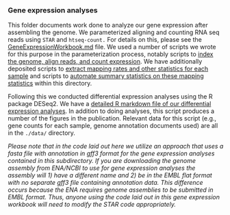 ### Gene expression analyses

This folder documents work done to analyze our gene expression after assembling the genome. We parameterized aligning and counting RNA seq reads using `STAR` and `htseq-count.` For details on this, please see the [GeneExpressionWorkbook.md](https://github.com/AdamStuckert/Ranitomeya_imitator_genome/blob/master/GeneExpression/GeneExpressionWorkbook.md) file. We used a number of scripts we wrote for this purpose in the parameterization process, notably scripts to [index the genome, align reads, and count expression](https://github.com/AdamStuckert/Ranitomeya_imitator_genome/blob/master/GeneExpression/STAR.sh). We have additionally deposited scripts to [extract mapping rates and other statistics for each sample](https://github.com/AdamStuckert/Ranitomeya_imitator_genome/blob/master/GeneExpression/STARdata.sh) and scripts to [automate summary statistics on these mapping statistics](https://github.com/AdamStuckert/Ranitomeya_imitator_genome/blob/master/GeneExpression/ReadMappingStats.R) within this directory.

Following this we conducted differential expression analyses using the R package DESeq2. We have a [detailed R markdown file of our differential expression analyses](https://github.com/AdamStuckert/Ranitomeya_imitator_genome/blob/master/GeneExpression/MimeticGeneExpressionGeneLevel.Rmd). In addition to doing analyses, this script produces a number of the figures in the publication. Relevant data for this script (e.g., gene counts for each sample, genome annotation documents used) are all in the `./data/` directory. 


*Please note that in the code laid out here we utilize an approach that uses a fasta file with annotation in gff3 format for the gene expression analyses contained in this subdirectory. If you are downloading the genome assembly from ENA/NCBI to use for gene expression analyses the assembly will 1) have a different name and 2) be in the EMBL flat format with no separate gff3 file containing annotation data. This difference occurs because the ENA requires genome assemblies to be submitted in EMBL format. Thus, anyone using the code laid out in this gene expression workbook will need to modify the STAR code appropriately.*
